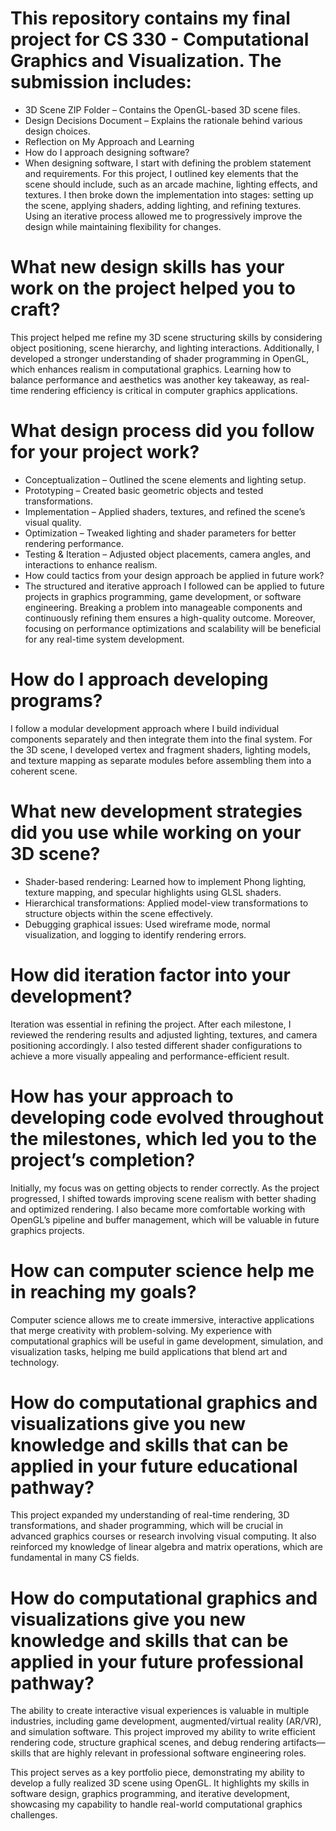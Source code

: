 # This repository contains my final project for CS 330 - Computational Graphics and Visualization. The submission includes:

- 3D Scene ZIP Folder – Contains the OpenGL-based 3D scene files.
- Design Decisions Document – Explains the rationale behind various design choices.
- Reflection on My Approach and Learning
- How do I approach designing software?
- When designing software, I start with defining the problem statement and requirements. For this project, I outlined key elements that the scene should include, such as an arcade machine, lighting effects, and textures. I then broke down the implementation into stages: setting up the scene, applying shaders, adding lighting, and refining textures. Using an iterative process allowed me to progressively improve the design while maintaining flexibility for changes.

# What new design skills has your work on the project helped you to craft?
This project helped me refine my 3D scene structuring skills by considering object positioning, scene hierarchy, and lighting interactions. Additionally, I developed a stronger understanding of shader programming in OpenGL, which enhances realism in computational graphics. Learning how to balance performance and aesthetics was another key takeaway, as real-time rendering efficiency is critical in computer graphics applications.

# What design process did you follow for your project work?
- Conceptualization – Outlined the scene elements and lighting setup.
- Prototyping – Created basic geometric objects and tested transformations.
- Implementation – Applied shaders, textures, and refined the scene’s visual quality.
- Optimization – Tweaked lighting and shader parameters for better rendering performance.
- Testing & Iteration – Adjusted object placements, camera angles, and interactions to enhance realism.
- How could tactics from your design approach be applied in future work?
- The structured and iterative approach I followed can be applied to future projects in graphics programming, game development, or software engineering. Breaking a problem into manageable components and continuously refining them ensures a high-quality outcome. Moreover, focusing on performance optimizations and scalability will be beneficial for any real-time system development.

# How do I approach developing programs?
I follow a modular development approach where I build individual components separately and then integrate them into the final system. For the 3D scene, I developed vertex and fragment shaders, lighting models, and texture mapping as separate modules before assembling them into a coherent scene.

# What new development strategies did you use while working on your 3D scene?
- Shader-based rendering: Learned how to implement Phong lighting, texture mapping, and specular highlights using GLSL shaders.
- Hierarchical transformations: Applied model-view transformations to structure objects within the scene effectively.
- Debugging graphical issues: Used wireframe mode, normal visualization, and logging to identify rendering errors.

# How did iteration factor into your development?
Iteration was essential in refining the project. After each milestone, I reviewed the rendering results and adjusted lighting, textures, and camera positioning accordingly. I also tested different shader configurations to achieve a more visually appealing and performance-efficient result.

# How has your approach to developing code evolved throughout the milestones, which led you to the project’s completion?
Initially, my focus was on getting objects to render correctly. As the project progressed, I shifted towards improving scene realism with better shading and optimized rendering. I also became more comfortable working with OpenGL’s pipeline and buffer management, which will be valuable in future graphics projects.

# How can computer science help me in reaching my goals?
Computer science allows me to create immersive, interactive applications that merge creativity with problem-solving. My experience with computational graphics will be useful in game development, simulation, and visualization tasks, helping me build applications that blend art and technology.

# How do computational graphics and visualizations give you new knowledge and skills that can be applied in your future educational pathway?
This project expanded my understanding of real-time rendering, 3D transformations, and shader programming, which will be crucial in advanced graphics courses or research involving visual computing. It also reinforced my knowledge of linear algebra and matrix operations, which are fundamental in many CS fields.

# How do computational graphics and visualizations give you new knowledge and skills that can be applied in your future professional pathway?
The ability to create interactive visual experiences is valuable in multiple industries, including game development, augmented/virtual reality (AR/VR), and simulation software. This project improved my ability to write efficient rendering code, structure graphical scenes, and debug rendering artifacts—skills that are highly relevant in professional software engineering roles.

This project serves as a key portfolio piece, demonstrating my ability to develop a fully realized 3D scene using OpenGL. It highlights my skills in software design, graphics programming, and iterative development, showcasing my capability to handle real-world computational graphics challenges.


